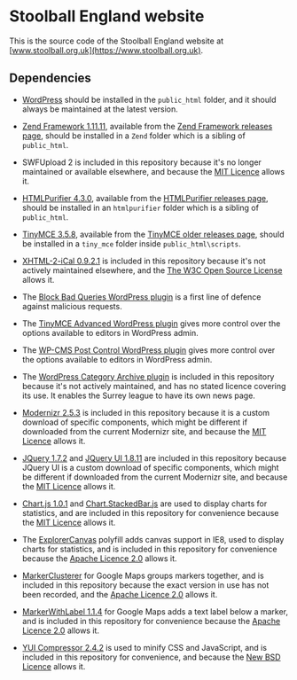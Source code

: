 # Stoolball England website

This is the source code of the Stoolball England website at [www.stoolball.org.uk](https://www.stoolball.org.uk).

## Dependencies

* [WordPress](https://wordpress.org/) should be installed in the `public_html` folder, and it should always be maintained at the latest version.

* [Zend Framework 1.11.11](http://framework.zend.com/), available from the [Zend Framework releases page](http://framework.zend.com/downloads/archives), should be installed in a `Zend` folder which is a sibling of `public_html`.

* SWFUpload 2 is included in this repository because it's no longer maintained or available elsewhere, and because the [MIT Licence](http://www.opensource.org/licenses/mit-license.php) allows it.

* [HTMLPurifier 4.3.0](http://htmlpurifier.org/),  available from the [HTMLPurifier releases page](http://htmlpurifier.org/releases/), should be installed in an `htmlpurifier` folder which is a sibling of `public_html`.

* [TinyMCE 3.5.8](https://www.tinymce.com/), available from the [TinyMCE older releases page](http://archive.tinymce.com/download/older.php), should be installed in a `tiny_mce` folder inside `public_html\scripts`.

* [XHTML-2-iCal 0.9.2.1](http://suda.co.uk/projects/microformats/hcalendar/) is included in this repository because it's not actively maintained elsewhere, and the [The W3C Open Source License](http://www.w3.org/Consortium/Legal/copyright-software-19980720) allows it.

* The [Block Bad Queries WordPress plugin](https://perishablepress.com/block-bad-queries/) is a first line of defence against malicious requests.

* The [TinyMCE Advanced WordPress plugin](http://www.laptoptips.ca/projects/tinymce-advanced/) gives more control over the options available to editors in WordPress admin.

* The [WP-CMS Post Control WordPress plugin](https://wordpress.org/plugins/wp-cms-post-control/) gives more control over the options available to editors in WordPress admin.

* The [WordPress Category Archive plugin](https://wordpress.org/plugins/wp-category-archive/) is included in this repository because it's not actively maintained, and has no stated licence covering its use. It enables the Surrey league to have its own news page.

* [Modernizr 2.5.3](https://modernizr.com/) is included in this repository because it is a custom download of specific components, which might be different if downloaded from the current Modernizr site, and because the [MIT Licence](http://www.opensource.org/licenses/mit-license.php) allows it.

* [JQuery 1.7.2](https://jquery.org) and [JQuery UI 1.8.11](http://jqueryui.com/) are included in this repository because JQuery UI is a custom download of specific components, which might be different if downloaded from the current Modernizr site, and because the [MIT Licence](http://www.opensource.org/licenses/mit-license.php) allows it.

* [Chart.js 1.0.1](http://chartjs.org/) and [Chart.StackedBar.js](https://github.com/Regaddi/Chart.StackedBar.js) are used to display charts for statistics, and are included in this repository for convenience because the [MIT Licence](http://www.opensource.org/licenses/mit-license.php) allows it.

* The [ExplorerCanvas](https://github.com/arv/explorercanvas) polyfill adds canvas support in IE8, used to display charts for statistics, and is included in this repository for convenience because the [Apache Licence 2.0](http://www.apache.org/licenses/LICENSE-2.0) allows it. 

* [MarkerClusterer](https://github.com/googlemaps/js-marker-clusterer) for Google Maps groups markers together, and is included in this repository because the exact version in use has not been recorded, and the [Apache Licence 2.0](http://www.apache.org/licenses/LICENSE-2.0) allows it.

* [MarkerWithLabel 1.1.4](http://google-maps-utility-library-v3.googlecode.com/svn/tags/markerwithlabel/1.1.4/docs/reference.html) for Google Maps adds a text label below a marker, and is included in this repository for convenience because the [Apache Licence 2.0](http://www.apache.org/licenses/LICENSE-2.0) allows it. 

* [YUI Compressor 2.4.2](https://github.com/yui/yuicompressor) is used to minify CSS and JavaScript, and is included in this repository for convenience, and because the [New BSD Licence](http://framework.zend.com/license/new-bsd) allows it.